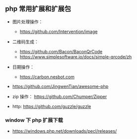 ## php 常用扩展和扩展包
* 图片处理操作： 
    * https://github.com/Intervention/image

* 二维码生成： 
    * https://github.com/Bacon/BaconQrCode
    * https://www.simplesoftware.io/docs/simple-qrcode/zh

* 日期操作：
    * https://carbon.nesbot.com

* https://github.com/JingwenTian/awesome-php


* zip 操作： https://github.com/Chumper/Zipper

* http: https://github.com/guzzle/guzzle


### window 下 php 扩展下载
* https://windows.php.net/downloads/pecl/releases/
